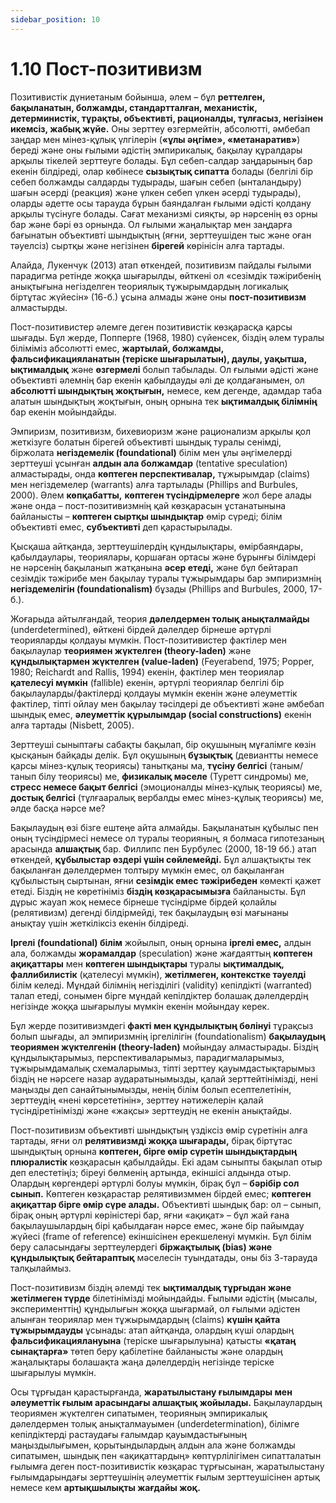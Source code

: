 ```yaml
---
sidebar_position: 10
---
```


# 1.10 Пост-позитивизм

Позитивистік дүниетаным бойынша, әлем – бұл **реттелген, бақыланатын, болжамды, стандартталған, механистік, детерминистік, тұрақты, объективті, рационалды, тұлғасыз, негізінен икемсіз, жабық жүйе.** Оны зерттеу өзгермейтін, абсолютті, әмбебап заңдар мен мінез-құлық үлгілерін (**«ұлы әңгіме», «метанаратив»**) береді және оны ғылыми әдістің эмпирикалық, бақылау құралдары арқылы тікелей зерттеуге болады. Бұл себеп-салдар заңдарының бар екенін білдіреді, олар көбінесе **сызықтық сипатта** болады (белгілі бір себеп болжамды салдарды тудырады, шағын себеп (ынталандыру) шағын әсерді (реакция) және үлкен себеп үлкен әсерді тудырады), оларды әдетте осы тарауда бұрын баяндалған ғылыми әдісті қолдану арқылы түсінуге болады. Сағат механизмі сияқты, әр нәрсенің өз орны бар және бәрі өз орнында. Ол ғылыми жаңалықтар мен заңдарға бағынатын объективті шындықтың (яғни, зерттеушіден тыс және оған тәуелсіз) сыртқы және негізінен **бірегей** көрінісін алға тартады.

Алайда, Лукенчук (2013) атап өткендей, позитивизм пайдалы ғылыми парадигма ретінде жоққа шығарылды, өйткені ол «сезімдік тәжірибенің анықтығына негізделген теориялық тұжырымдардың логикалық біртұтас жүйесін» (16-б.) ұсына алмады және оны **пост-позитивизм** алмастырды.

Пост-позитивистер әлемге деген позитивистік көзқарасқа қарсы шығады. Бұл жерде, Попперге (1968, 1980) сүйенсек, біздің әлем туралы біліміміз абсолютті емес, **жартылай, болжамды, фальсификацияланатын (теріске шығарылатын), даулы, уақытша, ықтималдық** және **өзгермелі** болып табылады. Ол ғылыми әдісті және объективті әлемнің бар екенін қабылдауды әлі де қолдағанымен, ол **абсолютті шындықтың жоқтығын,** немесе, кем дегенде, адамдар таба алатын шындықтың жоқтығын, оның орнына тек **ықтималдық білімнің** бар екенін мойындайды.

Эмпиризм, позитивизм, бихевиоризм және рационализм арқылы қол жеткізуге болатын бірегей объективті шындық туралы сенімді, біржолата **негіздемелік (foundational)** білім мен ұлы әңгімелерді зерттеуші ұсынған **алдын ала болжамдар** (tentative speculation) алмастырады, онда **көптеген перспективалар,** тұжырымдар (claims) мен негіздемелер (warrants) алға тартылады (Phillips and Burbules, 2000). Әлем **көпқабатты,** **көптеген түсіндірмелерге** жол бере алады және онда – пост-позитивизмнің қай көзқарасын ұстанатынына байланысты – **көптеген сыртқы шындықтар** өмір сүреді; білім объективті емес, **субъективті** деп қарастырылады.

Қысқаша айтқанда, зерттеушілердің құндылықтары, өмірбаяндары, қабылдаулары, теориялары, қоршаған ортасы және бұрынғы білімдері не нәрсенің бақыланып жатқанына **әсер етеді,** және бұл бейтарап сезімдік тәжірибе мен бақылау туралы тұжырымдары бар эмпиризмнің **негіздемелігін (foundationalism)** бұзады (Phillips and Burbules, 2000, 17-б.).

Жоғарыда айтылғандай, теория **дәлелдермен толық анықталмайды** (underdetermined), өйткені бірдей дәлелдер бірнеше әртүрлі теорияларды қолдауы мүмкін. Пост-позитивистер фактілер мен бақылаулар **теориямен жүктелген (theory-laden)** және **құндылықтармен жүктелген (value-laden)** (Feyerabend, 1975; Popper, 1980; Reichardt and Rallis, 1994) екенін, фактілер мен теориялар **қателесуі мүмкін** (fallible) екенін, әртүрлі теориялар белгілі бір бақылауларды/фактілерді қолдауы мүмкін екенін және әлеуметтік фактілер, тіпті ойлау мен бақылау тәсілдері де объективті және әмбебап шындық емес, **әлеуметтік құрылымдар (social constructions)** екенін алға тартады (Nisbett, 2005).

Зерттеуші сыныптағы сабақты бақылап, бір оқушының мұғалімге көзін қысқанын байқады делік. Бұл оқушының **бұзықтық** (девиантты немесе қарсы мінез-құлық теориясы) танытқаны ма, **түсіну белгісі** (таным/танып білу теориясы) ме, **физикалық мәселе** (Туретт синдромы) ме, **стресс немесе бақыт белгісі** (эмоционалды мінез-құлық теориясы) ме, **достық белгісі** (тұлғааралық вербалды емес мінез-құлық теориясы) ме, әлде басқа нәрсе ме?

Бақылаудың өзі бізге ештеңе айта алмайды. Бақыланатын құбылыс пен оның түсіндірмесі немесе ол туралы теорияның, я болмаса гипотезаның арасында **алшақтық** бар. Филлипс пен Бурбулес (2000, 18-19 бб.) атап өткендей, **құбылыстар өздері үшін сөйлемейді.** Бұл алшақтықты тек бақыланған дәлелдермен толтыру мүмкін емес, ол бақыланған құбылыстың сыртынан, яғни **сезімдік емес тәжірибеден** көмекті қажет етеді. Біздің не көретініміз **біздің көзқарасымызға** байланысты. Бұл дұрыс жауап жоқ немесе бірнеше түсіндірме бірдей қолайлы (релятивизм) дегенді білдірмейді, тек бақылаудың өзі мағынаны анықтау үшін жеткіліксіз екенін білдіреді.

**Іргелі (foundational) білім** жойылып, оның орнына **іргелі емес,** алдын ала, болжамды **жорамалдар** (speculation) және жағдаяттың **көптеген ақиқаттары** мен **көптеген шындықтары** туралы **ықтималдық, фаллибилистік** (қателесуі мүмкін), **жетілмеген, контекстке тәуелді** білім келеді. Мұндай білімнің негізділігі (validity) кепілдікті (warranted) талап етеді, сонымен бірге мұндай кепілдіктер болашақ дәлелдердің негізінде жоққа шығарылуы мүмкін екенін мойындау керек.

Бұл жерде позитивизмдегі **факті мен құндылықтың бөлінуі** тұрақсыз болып шығады, ал эмпиризмнің іргелілігін (foundationalism) **бақылаудың теориямен жүктелгенін (theory-laden)** мойындау алмастырады. Біздің құндылықтарымыз, перспективаларымыз, парадигмаларымыз, тұжырымдамалық схемаларымыз, тіпті зерттеу қауымдастықтарымыз біздің не нәрсеге назар аударатынымызды, қалай зерттейтінімізді, нені маңызды деп санайтынымызды, ненің білім болып есептелетінін, зерттеудің «нені көрсететінін», зерттеу нәтижелерін қалай түсіндіретінімізді және «жақсы» зерттеудің не екенін анықтайды.

Пост-позитивизм объективті шындықтың үздіксіз өмір сүретінін алға тартады, яғни ол **релятивизмді жоққа шығарады,** бірақ біртұтас шындықтың орнына **көптеген, бірге өмір сүретін шындықтардың плюралистік** көзқарасын қабылдайды. Екі адам сыныпты бақылап отыр деп елестетіңіз; біреуі бөлменің артында, екіншісі алдында отыр. Олардың көргендері әртүрлі болуы мүмкін, бірақ бұл – **бәрібір сол сынып.** Көптеген көзқарастар релятивизммен бірдей емес; **көптеген ақиқаттар бірге өмір сүре алады.** Объективті шындық бар: ол – сынып, бірақ оның әртүрлі көріністері бар, яғни «ақиқат» – бұл жай ғана бақылаушылардың бірі қабылдаған нәрсе емес, және бір пайымдау жүйесі (frame of reference) екіншісінен ерекшеленуі мүмкін. Бұл білім беру саласындағы зерттеулердегі **біржақтылық (bias) және құндылықтық бейтараптық** мәселесін туындатады, оны біз 3-тарауда талқылаймыз.

Пост-позитивизм біздің әлемді тек **ықтималдық тұрғыдан және жетілмеген түрде** білетінімізді мойындайды. Ғылыми әдістің (мысалы, эксперименттің) құндылығын жоққа шығармай, ол ғылыми әдістен алынған теориялар мен тұжырымдардың (claims) **күшін қайта тұжырымдауды** ұсынады: атап айтқанда, олардың күші олардың **фальсификациялануына** (теріске шығарылуына) қатысты **«қатаң сынақтарға»** төтеп беру қабілетіне байланысты және олардың жаңалықтары болашақта жаңа дәлелдердің негізінде теріске шығарылуы мүмкін.

Осы тұрғыдан қарастырғанда, **жаратылыстану ғылымдары мен әлеуметтік ғылым арасындағы алшақтық жойылады.** Бақылаулардың теориямен жүктелген сипатымен, теорияның эмпирикалық дәлелдермен толық анықталмауымен (underdetermination), білімге кепілдіктерді растаудағы ғалымдар қауымдастығының маңыздылығымен, қорытындылардың алдын ала және болжамды сипатымен, шындық пен «ақиқаттардың» көптүрлілігімен сипатталатын ғылымға деген пост-позитивистік көзқарас тұрғысынан, жаратылыстану ғылымдарындағы зерттеушінің әлеуметтік ғылым зерттеушісінен артық немесе кем **артықшылықты жағдайы жоқ.**